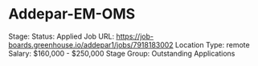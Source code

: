 # Addepar-EM-OMS

Stage: Status: Applied
Job URL: https://job-boards.greenhouse.io/addepar1/jobs/7918183002
Location Type: remote
Salary: $160,000 - $250,000
Stage Group: Outstanding Applications